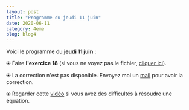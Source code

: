 ```yaml
---
layout: post
title: "Programme du jeudi 11 juin"
date: 2020-06-11
category: 4eme
blog: blog4
---
```


Voici le programme du <b>jeudi 11 juin</b> :

⦿ Faire <b>l'exercice 18</b> (si vous ne voyez pas le fichier, <a href="/exercices/4eme/4eme_exercices_jeudi_11_juin_2020.pdf">cliquer ici</a>). 

<object data="/exercices/4eme/4eme_exercices_jeudi_11_juin_2020.pdf" width="100%" height="500" type='application/pdf'></object>

⦿ La correction n'est pas disponible. Envoyez moi un <a href="mailto:benjamindang2015@gmail.com">mail</a> pour avoir la correction.

⦿ Regarder cette <a class="video" href="https://youtu.be/uV_EmbYu9_E">vidéo</a> si vous avez des difficultés à résoudre une équation.
